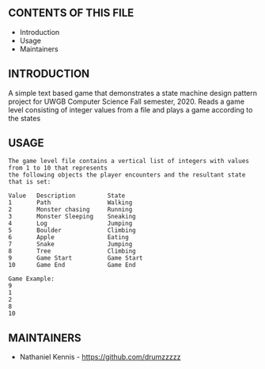 CONTENTS OF THIS FILE
---------------------

 * Introduction
 * Usage
 * Maintainers


INTRODUCTION
------------

A simple text based game that demonstrates a state machine design pattern project for UWGB Computer Science Fall semester, 2020.
Reads a game level consisting of integer values from a file and plays a game according to the states 


USAGE
------------
    The game level file contains a vertical list of integers with values from 1 to 10 that represents 
    the following objects the player encounters and the resultant state that is set:

    Value   Description         State
    1       Path                Walking
    2       Monster chasing     Running
    3       Monster Sleeping    Sneaking
    4       Log                 Jumping
    5       Boulder             Climbing
    6       Apple               Eating
    7       Snake               Jumping
    8       Tree                Climbing
    9       Game Start          Game Start
    10      Game End            Game End

    Game Example:
    9
    1
    2
    8
    10

MAINTAINERS
-----------

 * Nathaniel Kennis - https://github.com/drumzzzzz

